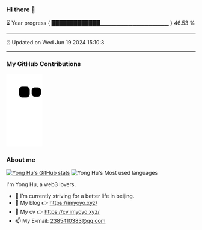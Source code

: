 ### Hi there 👋

⏳ Year progress { █████████████▁▁▁▁▁▁▁▁▁▁▁▁▁▁▁▁▁ } 46.53 %

---

⏰ Updated on Wed Jun 19 2024 15:10:3

---
### My GitHub Contributions    

![](https://raw.githubusercontent.com/huyonger/huyonger/main/assets/github-contribution-grid-snake.svg)          

### About me      

[![Yong Hu's GitHub stats](https://github-readme-stats.vercel.app/api?username=huyonger&show_icons=true&theme=radical)](https://github.com/anuraghazra/github-readme-stats)
![Yong Hu's Most used languages](https://github-readme-stats.vercel.app/api/top-langs/?username=huyonger&layout=compact&hide_border=true&langs_count=10)

I'm Yong Hu, a web3 lovers.    

- 🔭 I’m currently striving for a better life in beijing.     
- 🤔 My blog 👉 https://imyoyo.xyz/         
- 📃 My cv 👉 https://cv.imyoyo.xyz/         
- 📫 My E-mail: 2385410383@qq.com          

